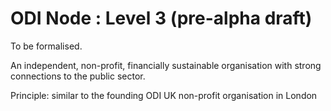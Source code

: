 # ODI Node : Level 3 (pre-alpha draft)

To be formalised. 

An independent, non-profit, financially sustainable organisation with strong connections to the public sector. 

Principle: similar to the founding ODI UK non-profit organisation in London
